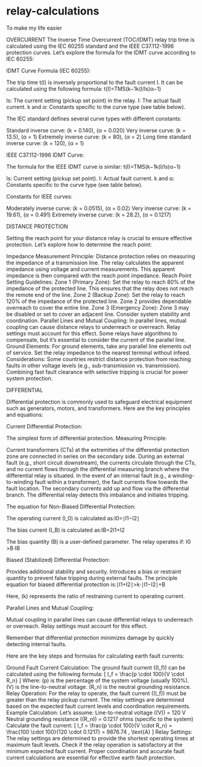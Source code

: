 # relay-calculations
To make my life easier

OVERCURRENT
The Inverse Time Overcurrent (TOC/IDMT) relay trip time is calculated using the IEC 60255 standard and the IEEE C37.112-1996 protection curves. Let’s explore the formula for the IDMT curve according to IEC 60255:


IDMT Curve Formula (IEC 60255):


The trip time t(I) is inversely proportional to the fault current I. It can be calculated using the following formula:
t(I)=TMS(k−1k(I/Is​)α−1​)

Is: The current setting (pickup set point) in the relay.
I: The actual fault current.
k and α: Constants specific to the curve type (see table below).



The IEC standard defines several curve types with different constants:

Standard inverse curve: (k = 0.140), (α = 0.020)
Very inverse curve: (k = 13.5), (α = 1)
Extremely inverse curve: (k = 80), (α = 2)
Long time standard inverse curve: (k = 120), (α = 1)





IEEE C37.112-1996 IDMT Curve:


The formula for the IEEE IDMT curve is similar:
t(I)=TMS(k−1k(I/Is​)α−1​)

Is: Current setting (pickup set point).
I: Actual fault current.
k and α: Constants specific to the curve type (see table below).



Constants for IEEE curves:

Moderately inverse curve: (k = 0.0515), (α = 0.02)
Very inverse curve: (k = 19.61), (α = 0.491)
Extremely inverse curve: (k = 28.2), (α = 0.1217)



DISTANCE PROTECTION

Setting the reach point for your distance relay is crucial to ensure effective protection. Let’s explore how to determine the reach point:

Impedance Measurement Principle:
Distance protection relies on measuring the impedance of a transmission line.
The relay calculates the apparent impedance using voltage and current measurements.
This apparent impedance is then compared with the reach point impedance.
Reach Point Setting Guidelines:
Zone 1 (Primary Zone):
Set the relay to reach 80% of the impedance of the protected line.
This ensures that the relay does not reach the remote end of the line.
Zone 2 (Backup Zone):
Set the relay to reach 120% of the impedance of the protected line.
Zone 2 provides dependable overreach to cover the entire line.
Zone 3 (Emergency Zone):
Zone 3 may be disabled or set to cover an adjacent line.
Consider system stability and coordination.
Parallel Lines and Mutual Coupling:
In parallel lines, mutual coupling can cause distance relays to underreach or overreach.
Relay settings must account for this effect.
Some relays have algorithms to compensate, but it’s essential to consider the current of the parallel line.
Ground Elements:
For ground elements, take any parallel line elements out of service.
Set the relay impedance to the nearest terminal without infeed.
Considerations:
Some countries restrict distance protection from reaching faults in other voltage levels (e.g., sub-transmission vs. transmission).
Combining fast fault clearance with selective tripping is crucial for power system protection.

DIFFERENTIAL

Differential protection is commonly used to safeguard electrical equipment such as generators, motors, and transformers. Here are the key principles and equations:


Current Differential Protection:

The simplest form of differential protection.
Measuring Principle:

Current transformers (CTs) at the extremities of the differential protection zone are connected in series on the secondary side.
During an external fault (e.g., short circuit downstream), the currents circulate through the CTs, and no current flows through the differential measuring branch where the differential relay is situated.
In the event of an internal fault (e.g., a winding-to-winding fault within a transformer), the fault currents flow towards the fault location. The secondary currents add up and flow via the differential branch.
The differential relay detects this imbalance and initiates tripping.


The equation for Non-Biased Differential Protection:

The operating current (I_0) is calculated as:I0​=∣I1​−I2​∣

The bias current (I_B) is calculated as:IB​=2I1​+I2​​

The bias quantity (B) is a user-defined parameter.
The relay operates if: I0​>B⋅IB​






Biased (Stabilized) Differential Protection:

Provides additional stability and security.
Introduces a bias or restraint quantity to prevent false tripping during external faults.
The principle equation for biased differential protection is:∣I1​+I2​∣>k⋅∣I1​−I2​∣+B

Here, (k) represents the ratio of restraining current to operating current.





Parallel Lines and Mutual Coupling:

Mutual coupling in parallel lines can cause differential relays to underreach or overreach.
Relay settings must account for this effect.



Remember that differential protection minimizes damage by quickly detecting internal faults. 



Here are the key steps and formulas for calculating earth fault currents:

Ground Fault Current Calculation:
The ground fault current ((I_f)) can be calculated using the following formula: [ I_f = \frac{p \cdot 100}{V \cdot R_n} ]
Where:
(p) is the percentage of the system voltage (usually 100%).
(V) is the line-to-neutral voltage.
(R_n) is the neutral grounding resistance.
Relay Operation:
For the relay to operate, the fault current ((I_f)) must be greater than the relay pickup current.
The relay settings are determined based on the expected fault current levels and coordination requirements.
Example Calculation:
Let’s assume:
Line-to-neutral voltage ((V)) = 120 V
Neutral grounding resistance ((R_n)) = 0.1217 ohms (specific to the system)
Calculate the fault current: [ I_f = \frac{p \cdot 100}{V \cdot R_n} = \frac{100 \cdot 100}{120 \cdot 0.1217} = 9876.74 , \text{A} ]
Relay Settings:
The relay settings are determined to provide the shortest operating times at maximum fault levels.
Check if the relay operation is satisfactory at the minimum expected fault current.
Proper coordination and accurate fault current calculations are essential for effective earth fault protection.
